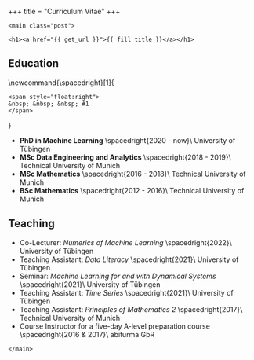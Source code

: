 +++
title = "Curriculum Vitae"
+++

~~~
<main class="post">
~~~

~~~
<h1><a href="{{ get_url }}">{{ fill title }}</a></h1>
~~~

## Education

\newcommand{\spacedright}[1]{
  ~~~
  <span style="float:right">
  &nbsp; &nbsp; &nbsp; #1
  </span>
  ~~~
}

- **PhD in Machine Learning**
  \spacedright{2020 - now}\\
  University of Tübingen
- **MSc Data Engineering and Analytics**
  \spacedright{2018 - 2019}\\
  Technical University of Munich
- **MSc Mathematics**
  \spacedright{2016 - 2018}\\
  Technical University of Munich
- **BSc Mathematics**
  \spacedright{2012 - 2016}\\
  Technical University of Munich


## Teaching
- Co-Lecturer: *Numerics of Machine Learning*
  \spacedright{2022}\\
  University of Tübingen
- Teaching Assistant: *Data Literacy*
  \spacedright{2021}\\
  University of Tübingen
- Seminar: *Machine Learning for and with Dynamical Systems*
  \spacedright{2021}\\
  University of Tübingen
- Teaching Assistant: *Time Series*
  \spacedright{2021}\\
  University of Tübingen
- Teaching Assistant: *Principles of Mathematics 2*
  \spacedright{2017}\\
  Technical University of Munich
- Course Instructor for a five-day A-level preparation course
  \spacedright{2016 & 2017}\\
  abiturma GbR



~~~
</main>
~~~
